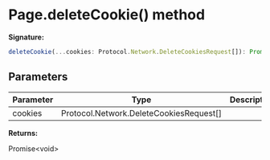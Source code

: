 # Page.deleteCookie() method

**Signature:**

```typescript
deleteCookie(...cookies: Protocol.Network.DeleteCookiesRequest[]): Promise<void>;
```

## Parameters

| Parameter | Type                                      | Description |
| --------- | ----------------------------------------- | ----------- |
| cookies   | Protocol.Network.DeleteCookiesRequest\[\] |             |

**Returns:**

Promise&lt;void&gt;
